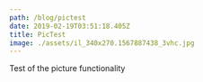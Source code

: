 ```yaml
---
path: /blog/pictest
date: 2019-02-19T03:51:18.405Z
title: PicTest
image: ./assets/il_340x270.1567887438_3vhc.jpg
---
```

Test of the picture functionality

